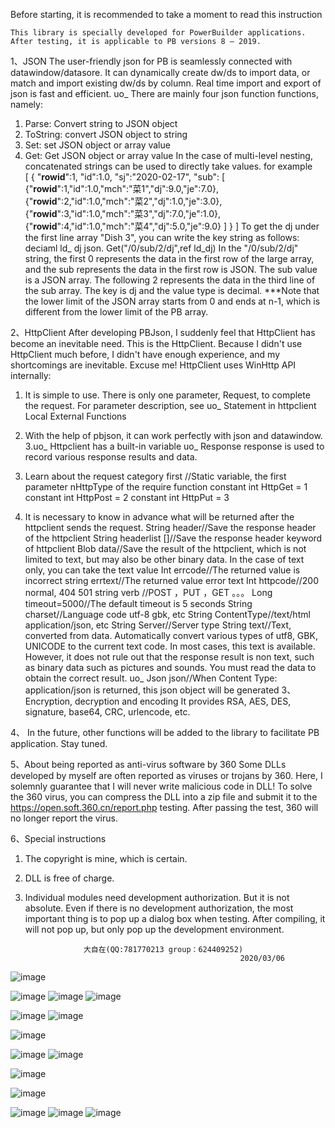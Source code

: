 Before starting, it is recommended to take a moment to read this instruction

    This library is specially developed for PowerBuilder applications. After testing, it is applicable to PB versions 8 – 2019.
1、JSON
    The user-friendly json for PB is seamlessly connected with datawindow/datasore. It can dynamically create dw/ds to import data, or match and import existing dw/ds by column.
Real time import and export of json is fast and efficient.
uo_ There are mainly four json function functions, namely:
1. Parse: Convert string to JSON object
2. ToString: convert JSON object to string
3. Set: set JSON object or array value
4. Get: Get JSON object or array value
In the case of multi-level nesting, concatenated strings can be used to directly take values. for example    
[
    {
    "__rowid__":1,
    "id":1.0,
    "sj":"2020-02-17",
    "sub":
        [
        {"__rowid__":1,"id":1.0,"mch":"菜1","dj":9.0,"je":7.0},
        {"__rowid__":2,"id":1.0,"mch":"菜2","dj":1.0,"je":3.0},
        {"__rowid__":3,"id":1.0,"mch":"菜3","dj":7.0,"je":1.0},
        {"__rowid__":4,"id":1.0,"mch":"菜4","dj":5.0,"je":9.0}
        ]
    }
    ]
To get the dj under the first line array "Dish 3", you can write the key string as follows:
deciaml ld_ dj
json. Get("/0/sub/2/dj",ref ld_dj)
In the "/0/sub/2/dj" string, the first 0 represents the data in the first row of the large array, and the sub represents the data in the first row is JSON. The sub value is a JSON array. The following 2 represents the data in the third line of the sub array. The key is dj and the value type is decimal.
***Note that the lower limit of the JSON array starts from 0 and ends at n-1, which is different from the lower limit of the PB array.

2、HttpClient
After developing PBJson, I suddenly feel that HttpClient has become an inevitable need. This is the HttpClient. Because I didn't use HttpClient much before, I didn't have enough experience, and my shortcomings are inevitable. Excuse me!
HttpClient uses WinHttp API internally:
1. It is simple to use. There is only one parameter, Request, to complete the request. For parameter description, see uo_ Statement in httpclient Local External Functions
2. With the help of pbjson, it can work perfectly with json and datawindow.
3.uo_ Httpclient has a built-in variable uo_ Response response is used to record various response results and data.
4. Learn about the request category first
//Static variable, the first parameter nHttpType of the require function
constant int HttpGet      = 1
    constant int HttpPost     = 2
    constant int HttpPut      = 3

5. It is necessary to know in advance what will be returned after the httpclient sends the request.
String header//Save the response header of the httpclient
String headerlist []//Save the response header keyword of httpclient
Blob data//Save the result of the httpclient, which is not limited to text, but may also be other binary data. In the case of text only, you can take the text value
Int errcode//The returned value is incorrect
string errtext//The returned value error text
Int httpcode//200 normal, 404 501
string verb //POST ，PUT ，GET 。。。
Long timeout=5000//The default timeout is 5 seconds
String charset//Language code utf-8 gbk, etc
String ContentType//text/html application/json, etc
String Server//Server type
String text//Text, converted from data. Automatically convert various types of utf8, GBK, UNICODE to the current text code. In most cases, this text is available. However, it does not rule out that the response result is non text, such as binary data such as pictures and sounds. You must read the data to obtain the correct result.
uo_ Json json//When Content Type: application/json is returned, this json object will be generated
    3、Encryption, decryption and encoding
It provides RSA, AES, DES, signature, base64, CRC, urlencode, etc.

4、 In the future, other functions will be added to the library to facilitate PB application. Stay tuned.

5、About being reported as anti-virus software by 360
Some DLLs developed by myself are often reported as viruses or trojans by 360. Here, I solemnly guarantee that I will never write malicious code in DLL! To solve the 360 virus, you can compress the DLL into a zip file and submit it to the https://open.soft.360.cn/report.php testing. After passing the test, 360 will no longer report the virus.

6、Special instructions
1) The copyright is mine, which is certain.
2) DLL is free of charge.
3) Individual modules need development authorization. But it is not absolute. Even if there is no development authorization, the most important thing is to pop up a dialog box when testing. After compiling, it will not pop up, but only pop up the development environment.

                    大自在(QQ:781770213 group：624409252) 
                                                       2020/03/06


![image](https://github.com/lxb320124/pbidea/assets/89757391/ec872cc0-336b-4630-b84b-46001d387441)

![image](https://github.com/lxb320124/pbidea/assets/89757391/b8018100-c832-4995-bf38-8b59a9cc51ef)
![image](https://github.com/lxb320124/pbidea/assets/89757391/94480041-cb3a-4faf-86e9-f7d1641dcce4)
![image](https://github.com/lxb320124/pbidea/assets/89757391/92fd5326-7199-437c-9e86-3ad529494f4d)

![image](https://github.com/lxb320124/pbidea/assets/89757391/6a32e3b6-1065-47ee-8f2d-1e7f0760a520)
![image](https://github.com/lxb320124/pbidea/assets/89757391/446a4697-96f0-4af4-9659-2e1733387270)

![image](https://github.com/lxb320124/pbidea/assets/89757391/8ffab0a8-0680-424e-92b5-879b297af2cc)

![image](https://github.com/lxb320124/pbidea/assets/89757391/2ae02d46-d9da-4e2e-ab1a-f723ab34c513)
![image](https://github.com/lxb320124/pbidea/assets/89757391/9e967446-cbd8-4036-adbf-7e7b9f3f7a58)

![image](https://github.com/lxb320124/pbidea/assets/89757391/eccba67e-a001-406b-b366-5f2d54b1a33b)

![image](https://github.com/lxb320124/pbidea/assets/89757391/377c858f-40d9-47f1-999f-7086e491a8b1)

![image](https://github.com/lxb320124/pbidea/assets/89757391/0e595f3c-1af9-4b2b-a3e4-fad6a5b634ab)
![image](https://github.com/lxb320124/pbidea/assets/89757391/6e56cce1-f7e7-4d68-baef-f6ca46ef81d5)
![image](https://github.com/lxb320124/pbidea/assets/89757391/d7f06f77-d6c5-4cac-be9b-79632e319f5e)


